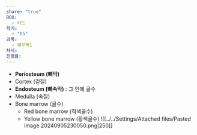 ```yaml
---
share: "true"
BOX:
  - 카드
학기:
  - "05"
과목:
  - 해부학1
차시: 
진행률: 
---
```


- **Periosteum (뼈막)**
- Cortex (겉질)
- **Endosteum (뼈속막)** : 그 안에 골수
- Medulla (속질)
- Bone marrow (골수)
	- Red bone marrow (적색골수)
	- Yellow bone marrow (황색골수)
![[../../Settings/Attached files/Pasted image 20240905230050.png|250]]

